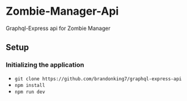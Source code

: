 # Zombie-Manager-Api

Graphql-Express api for Zombie Manager

## Setup

### Initializing the application

- `git clone https://github.com/brandonking7/graphql-express-api`
- `npm install`
- `npm run dev`
